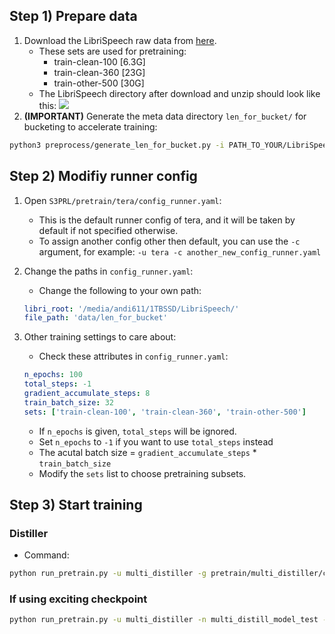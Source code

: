 ## Step 1) Prepare data
1) Download the LibriSpeech raw data from [here](http://www.openslr.org/12).
    - These sets are used for pretraining:
        - train-clean-100 [6.3G]
        - train-clean-360 [23G]
        - train-other-500 [30G]
    - The LibriSpeech directory after download and unzip should look like this: 
      ![](https://i.imgur.com/PdAOXjq.png)
2) **(IMPORTANT)** Generate the meta data directory `len_for_bucket/` for bucketing to accelerate training: 
```bash
python3 preprocess/generate_len_for_bucket.py -i PATH_TO_YOUR/LibriSpeech/
```

## Step 2) Modifiy runner config
1) Open `S3PRL/pretrain/tera/config_runner.yaml`:
    - This is the default runner config of tera, and it will be taken by default if not specified otherwise.
    - To assign another config other then default, you can use the `-c` argument, for example:
      `-u tera -c another_new_config_runner.yaml`
      
2) Change the paths in `config_runner.yaml`:
    - Change the following to your own path:
    ```yaml
    libri_root: '/media/andi611/1TBSSD/LibriSpeech/'
    file_path: 'data/len_for_bucket' 
    ```
3) Other training settings to care about:
    - Check these attributes in `config_runner.yaml`:
    ```yaml
    n_epochs: 100
    total_steps: -1
    gradient_accumulate_steps: 8
    train_batch_size: 32
    sets: ['train-clean-100', 'train-clean-360', 'train-other-500']
    ```
    - If `n_epochs` is given, `total_steps` will be ignored.
    - Set `n_epochs` to `-1` if you want to use `total_steps` instead
    - The acutal batch size = `gradient_accumulate_steps` * `train_batch_size`
    - Modify the `sets` list to choose pretraining subsets.

    
## Step 3) Start training
### Distiller
- Command:
```bash
python run_pretrain.py -u multi_distiller -g pretrain/multi_distiller/config_model.yaml -n multi_distill_model_test
```

### If using exciting checkpoint
```bash
python run_pretrain.py -u multi_distiller -n multi_distill_model_test -e "path to check point"

```
